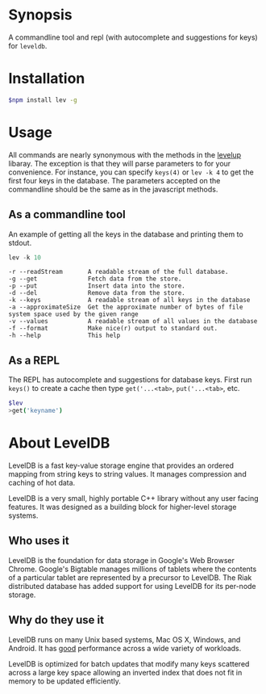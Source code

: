 # Synopsis
A commandline tool and repl (with autocomplete and suggestions for keys) for `leveldb`.

# Installation
```bash
$npm install lev -g
```

# Usage
All commands are nearly synonymous with the methods in the [levelup][0] libaray.
The exception is that they will parse parameters to for your convenience. For instance, 
you can specify `keys(4)` or `lev -k 4` to get the first four keys in the database. 
The parameters accepted on the commandline should be the same as in the javascript 
methods.

## As a commandline tool

An example of getting all the keys in the database and printing them to stdout.
```js
lev -k 10
```

```
-r --readStream       A readable stream of the full database.
-g --get              Fetch data from the store.
-p --put              Insert data into the store.
-d --del              Remove data from the store.
-k --keys             A readable stream of all keys in the database
-a --approximateSize  Get the approximate number of bytes of file system space used by the given range
-v --values           A readable stream of all values in the database
-f --format           Make nice(r) output to standard out.
-h --help             This help
```

## As a REPL
The REPL has autocomplete and suggestions for database keys. First run 
`keys()` to create a cache then type `get('...<tab>`, `put('...<tab>`, 
etc. 

```bash
$lev
>get('keyname')
```

# About LevelDB
LevelDB is a fast key-value storage engine that provides an ordered mapping 
from string keys to string values. It manages compression and caching of hot
data.

LevelDB is a very small, highly portable C++ library without any user facing 
features. It was designed as a building block for higher-level storage systems.

## Who uses it 
LevelDB is the foundation for data storage in Google's Web Browser Chrome. 
Google's Bigtable manages millions of tablets where the contents of a particular 
tablet are represented by a precursor to LevelDB. The Riak distributed database 
has added support for using LevelDB for its per-node storage.

## Why do they use it
LevelDB runs on many Unix based systems, Mac OS X, Windows, and Android. It has 
[good][1] performance across a wide variety of workloads.

LevelDB is optimized for batch updates that modify many keys scattered across a 
large key space allowing an inverted index that does not fit in memory to be 
updated efficiently.

[0]:https://github.com/rvagg/node-levelup
[1]:http://leveldb.googlecode.com/svn/trunk/doc/benchmark.html

